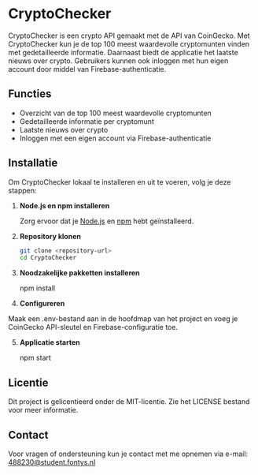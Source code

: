 # CryptoChecker

CryptoChecker is een crypto API gemaakt met de API van CoinGecko. Met CryptoChecker kun je de top 100 meest waardevolle cryptomunten vinden met gedetailleerde informatie. Daarnaast biedt de applicatie het laatste nieuws over crypto. Gebruikers kunnen ook inloggen met hun eigen account door middel van Firebase-authenticatie.

## Functies

- Overzicht van de top 100 meest waardevolle cryptomunten
- Gedetailleerde informatie per cryptomunt
- Laatste nieuws over crypto
- Inloggen met een eigen account via Firebase-authenticatie

## Installatie

Om CryptoChecker lokaal te installeren en uit te voeren, volg je deze stappen:

1. **Node.js en npm installeren**

   Zorg ervoor dat je [Node.js](https://nodejs.org/) en [npm](https://www.npmjs.com/) hebt geïnstalleerd.

2. **Repository klonen**

   ```bash
   git clone <repository-url>
   cd CryptoChecker

3. **Noodzakelijke pakketten installeren**

    npm install

4. **Configureren**

Maak een .env-bestand aan in de hoofdmap van het project en voeg je CoinGecko API-sleutel en Firebase-configuratie toe.

5. **Applicatie starten**

    npm start

## Licentie

Dit project is gelicentieerd onder de MIT-licentie. Zie het LICENSE bestand voor meer informatie.

## Contact

Voor vragen of ondersteuning kun je contact met me opnemen via e-mail: 488230@student.fontys.nl
